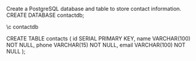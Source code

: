Create a PostgreSQL database and table to store contact information.
CREATE DATABASE contactdb;

\c contactdb

CREATE TABLE contacts (
    id SERIAL PRIMARY KEY,
    name VARCHAR(100) NOT NULL,
    phone VARCHAR(15) NOT NULL,
    email VARCHAR(100) NOT NULL
);
